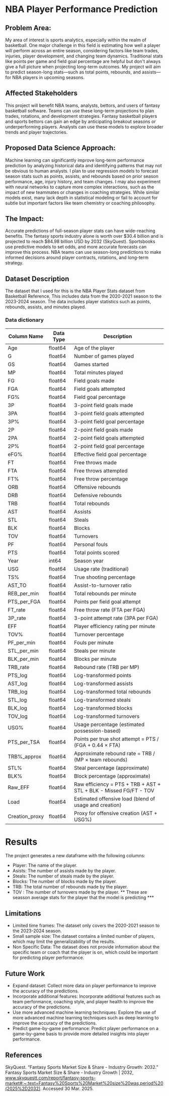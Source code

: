 # NBA Player Performance Prediction
## Problem Area:
My area of interest is sports analytics, especially within the realm of basketball. One major challenge in this field is estimating how well a player will perform across an entire season, considering factors like team trades, injuries, player development, and changing team dynamics. Traditional stats like points per game and field goal percentage are helpful but don't always give a full picture when projecting long-term outcomes. My project will aim to predict season-long stats—such as total points, rebounds, and assists—for NBA players in upcoming seasons.

## Affected Stakeholders 
This project will benefit NBA teams, analysts, bettors, and users of fantasy basketball software. Teams can use these long-term projections to plan trades, rotations, and development strategies. Fantasy basketball players and sports bettors can gain an edge by anticipating breakout seasons or underperforming players. Analysts can use these models to explore broader trends and player trajectories.

## Proposed Data Science Approach:
Machine learning can significantly improve long-term performance prediction by analyzing historical data and identifying patterns that may not be obvious to human analysts. I plan to use regression models to forecast season stats such as points, assists, and rebounds based on prior season performance, age, injury history, and team changes. I may also experiment with neural networks to capture more complex interactions, such as the impact of new teammates or changes in coaching strategies. While similar models exist, many lack depth in statistical modeling or fail to account for subtle but important factors like team chemistry or coaching philosophy.

## The Impact:
Accurate predictions of full-season player stats can have wide-reaching benefits. The fantasy sports industry alone is worth over $30.4 billion and is projected to reach $84.98 billion USD by 2032 (SkyQuest). Sportsbooks use predictive models to set odds, and more accurate forecasts can improve this process. NBA teams can use season-long predictions to make informed decisions around player contracts, rotations, and long-term strategy.

## Dataset Description
 The dataset that I used for this is the NBA Player Stats dataset from Basketball Reference, This includes data from the 2020-2021 season to the 2023-2024 season.
 The data includes player statistics such as points, rebounds, assists, and minutes played.

### Data dictionary

<table>
  <thead>
    <tr>
      <th>Column Name</th>
      <th>Data Type</th>
      <th>Description</th>
    </tr>
  </thead>
  <tbody>
    <tr><td>Age</td><td>float64</td><td>Age of the player</td></tr>
    <tr><td>G</td><td>float64</td><td>Number of games played</td></tr>
    <tr><td>GS</td><td>float64</td><td>Games started</td></tr>
    <tr><td>MP</td><td>float64</td><td>Total minutes played</td></tr>
    <tr><td>FG</td><td>float64</td><td>Field goals made</td></tr>
    <tr><td>FGA</td><td>float64</td><td>Field goals attempted</td></tr>
    <tr><td>FG%</td><td>float64</td><td>Field goal percentage</td></tr>
    <tr><td>3P</td><td>float64</td><td>3-point field goals made</td></tr>
    <tr><td>3PA</td><td>float64</td><td>3-point field goals attempted</td></tr>
    <tr><td>3P%</td><td>float64</td><td>3-point field goal percentage</td></tr>
    <tr><td>2P</td><td>float64</td><td>2-point field goals made</td></tr>
    <tr><td>2PA</td><td>float64</td><td>2-point field goals attempted</td></tr>
    <tr><td>2P%</td><td>float64</td><td>2-point field goal percentage</td></tr>
    <tr><td>eFG%</td><td>float64</td><td>Effective field goal percentage</td></tr>
    <tr><td>FT</td><td>float64</td><td>Free throws made</td></tr>
    <tr><td>FTA</td><td>float64</td><td>Free throws attempted</td></tr>
    <tr><td>FT%</td><td>float64</td><td>Free throw percentage</td></tr>
    <tr><td>ORB</td><td>float64</td><td>Offensive rebounds</td></tr>
    <tr><td>DRB</td><td>float64</td><td>Defensive rebounds</td></tr>
    <tr><td>TRB</td><td>float64</td><td>Total rebounds</td></tr>
    <tr><td>AST</td><td>float64</td><td>Assists</td></tr>
    <tr><td>STL</td><td>float64</td><td>Steals</td></tr>
    <tr><td>BLK</td><td>float64</td><td>Blocks</td></tr>
    <tr><td>TOV</td><td>float64</td><td>Turnovers</td></tr>
    <tr><td>PF</td><td>float64</td><td>Personal fouls</td></tr>
    <tr><td>PTS</td><td>float64</td><td>Total points scored</td></tr>
    <tr><td>Year</td><td>int64</td><td>Season year</td></tr>
    <tr><td>USG</td><td>float64</td><td>Usage rate (traditional)</td></tr>
    <tr><td>TS%</td><td>float64</td><td>True shooting percentage</td></tr>
    <tr><td>AST_TO</td><td>float64</td><td>Assist-to-turnover ratio</td></tr>
    <tr><td>REB_per_min</td><td>float64</td><td>Total rebounds per minute</td></tr>
    <tr><td>PTS_per_FGA</td><td>float64</td><td>Points per field goal attempt</td></tr>
    <tr><td>FT_rate</td><td>float64</td><td>Free throw rate (FTA per FGA)</td></tr>
    <tr><td>3P_rate</td><td>float64</td><td>3-point attempt rate (3PA per FGA)</td></tr>
    <tr><td>EFF</td><td>float64</td><td>Player efficiency rating per minute</td></tr>
    <tr><td>TOV%</td><td>float64</td><td>Turnover percentage</td></tr>
    <tr><td>PF_per_min</td><td>float64</td><td>Fouls per minute</td></tr>
    <tr><td>STL_per_min</td><td>float64</td><td>Steals per minute</td></tr>
    <tr><td>BLK_per_min</td><td>float64</td><td>Blocks per minute</td></tr>
    <tr><td>TRB_rate</td><td>float64</td><td>Rebound rate (TRB per MP)</td></tr>
    <tr><td>PTS_log</td><td>float64</td><td>Log-transformed points</td></tr>
    <tr><td>AST_log</td><td>float64</td><td>Log-transformed assists</td></tr>
    <tr><td>TRB_log</td><td>float64</td><td>Log-transformed total rebounds</td></tr>
    <tr><td>STL_log</td><td>float64</td><td>Log-transformed steals</td></tr>
    <tr><td>BLK_log</td><td>float64</td><td>Log-transformed blocks</td></tr>
    <tr><td>TOV_log</td><td>float64</td><td>Log-transformed turnovers</td></tr>
    <tr><td>USG%</td><td>float64</td><td>Usage percentage (estimated possession-based)</td></tr>
    <tr><td>PTS_per_TSA</td><td>float64</td><td>Points per true shot attempt = PTS / (FGA + 0.44 × FTA)</td></tr>
    <tr><td>TRB%_approx</td><td>float64</td><td>Approximate rebound rate = TRB / (MP × team rebounds)</td></tr>
    <tr><td>STL%</td><td>float64</td><td>Steal percentage (approximate)</td></tr>
    <tr><td>BLK%</td><td>float64</td><td>Block percentage (approximate)</td></tr>
    <tr><td>Raw_EFF</td><td>float64</td><td>Raw efficiency = PTS + TRB + AST + STL + BLK - Missed FG/FT - TOV</td></tr>
    <tr><td>Load</td><td>float64</td><td>Estimated offensive load (blend of usage and creation)</td></tr>
    <tr><td>Creation_proxy</td><td>float64</td><td>Proxy for offensive creation (AST + USG%)</td></tr>
  </tbody>
</table>

# Results
The project generates a new dataframe with the following columns:
- Player: The name of the player.
- Asists: The number of assists made by the player.
- Steals: The number of steals made by the player.
- Blocks: The number of blocks made by the player.
- TRB: The total number of rebounds made by the player.
- TOV : The number of turnovers made by the player.
** These are seasson average stats for the player that the model is predicting ***

## Limitations

- Limited time frames: The dataset only covers the 2020-2021 season to the 2023-2024 season.
- Small sample size: The dataset contains a limited number of players, which may limit the generalizability of the results.
- Non Specific Data: The dataset does not provide information about the specific team or coach that the player is on, which could be important for predicting player performance.


## Future Work

- Expand dataset: Collect more data on player performance to improve the accuracy of the predictions.
- Incorporate additional features: Incorporate additional features such as team performance, coaching style, and player health to improve the accuracy of the predictions.
- Use more advanced machine learning techniques: Explore the use of more advanced machine learning techniques such as deep learning to improve the accuracy of the predictions.
- Predict game-by-game performance: Predict player performance on a game-by-game basis to provide more detailed insights into player performance.

## References
SkyQuest. “Fantasy Sports Market Size & Share - Industry Growth: 2032.” Fantasy Sports Market Size & Share - Industry Growth | 2032, www.skyquestt.com/report/fantasy-sports-market#:~:text=Fantasy%20Sports%20Market%20size%20was,period%20(2025%2D2032). Accessed 30 Mar. 2025.

